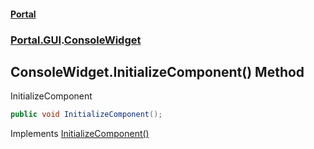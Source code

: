 #### [Portal](index.md 'index')
### [Portal.GUI](Portal.GUI.md 'Portal.GUI').[ConsoleWidget](ConsoleWidget.md 'Portal.GUI.ConsoleWidget')

## ConsoleWidget.InitializeComponent() Method

InitializeComponent

```csharp
public void InitializeComponent();
```

Implements [InitializeComponent()](https://docs.microsoft.com/en-us/dotnet/api/System.Windows.Markup.IComponentConnector.InitializeComponent 'System.Windows.Markup.IComponentConnector.InitializeComponent')